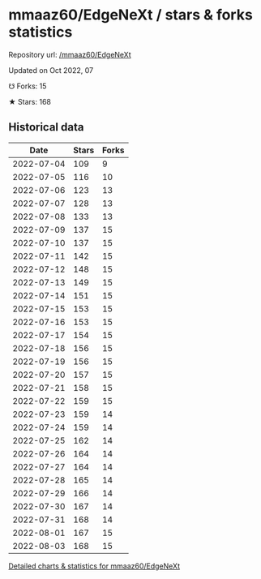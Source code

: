 # mmaaz60/EdgeNeXt / stars & forks statistics

Repository url: [/mmaaz60/EdgeNeXt](https://github.com/mmaaz60/EdgeNeXt)

Updated on Oct 2022, 07

☋ Forks: 15

★ Stars: 168

## Historical data
| Date | Stars | Forks |
|------|-------|-------|
| 2022-07-04 | 109 | 9 | 
| 2022-07-05 | 116 | 10 | 
| 2022-07-06 | 123 | 13 | 
| 2022-07-07 | 128 | 13 | 
| 2022-07-08 | 133 | 13 | 
| 2022-07-09 | 137 | 15 | 
| 2022-07-10 | 137 | 15 | 
| 2022-07-11 | 142 | 15 | 
| 2022-07-12 | 148 | 15 | 
| 2022-07-13 | 149 | 15 | 
| 2022-07-14 | 151 | 15 | 
| 2022-07-15 | 153 | 15 | 
| 2022-07-16 | 153 | 15 | 
| 2022-07-17 | 154 | 15 | 
| 2022-07-18 | 156 | 15 | 
| 2022-07-19 | 156 | 15 | 
| 2022-07-20 | 157 | 15 | 
| 2022-07-21 | 158 | 15 | 
| 2022-07-22 | 159 | 15 | 
| 2022-07-23 | 159 | 14 | 
| 2022-07-24 | 159 | 14 | 
| 2022-07-25 | 162 | 14 | 
| 2022-07-26 | 164 | 14 | 
| 2022-07-27 | 164 | 14 | 
| 2022-07-28 | 165 | 14 | 
| 2022-07-29 | 166 | 14 | 
| 2022-07-30 | 167 | 14 | 
| 2022-07-31 | 168 | 14 | 
| 2022-08-01 | 167 | 15 | 
| 2022-08-03 | 168 | 15 | 


[Detailed charts & statistics for mmaaz60/EdgeNeXt](https://reviewgithub.com/rep/mmaaz60/EdgeNeXt)

